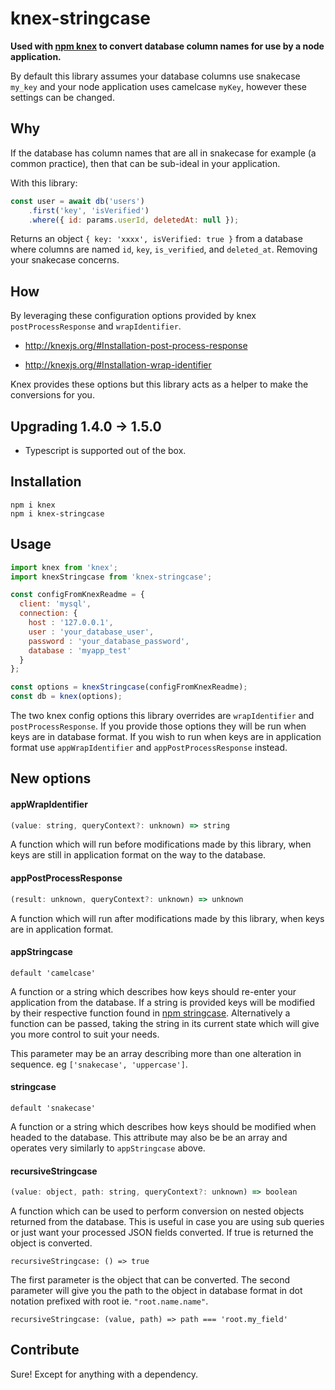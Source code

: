 # knex-stringcase

**Used with [npm knex](https://www.npmjs.com/package/knex) to convert database column names for use by a node application.**

By default this library assumes your database columns use snakecase `my_key` and your node application uses camelcase `myKey`, however these settings can be changed.

## Why

If the database has column names that are all in snakecase for example (a common practice), then that can be sub-ideal in your application.

With this library:

```javascript
const user = await db('users')
    .first('key', 'isVerified')
    .where({ id: params.userId, deletedAt: null });
```

Returns an object `{ key: 'xxxx', isVerified: true }` from a database where columns are named `id`, `key`, `is_verified`, and `deleted_at`. Removing your snakecase concerns.

## How

By leveraging these configuration options provided by knex `postProcessResponse` and `wrapIdentifier`.

* http://knexjs.org/#Installation-post-process-response

* http://knexjs.org/#Installation-wrap-identifier

Knex provides these options but this library acts as a helper to make the conversions for you.

## Upgrading 1.4.0 -> 1.5.0

* Typescript is supported out of the box.

## Installation

```
npm i knex
npm i knex-stringcase
```

## Usage

```javascript
import knex from 'knex';
import knexStringcase from 'knex-stringcase';

const configFromKnexReadme = {
  client: 'mysql',
  connection: {
    host : '127.0.0.1',
    user : 'your_database_user',
    password : 'your_database_password',
    database : 'myapp_test'
  }
};

const options = knexStringcase(configFromKnexReadme);
const db = knex(options);
```

The two knex config options this library overrides are `wrapIdentifier` and `postProcessResponse`. If you provide those options they will be run when keys are in database format. If you wish to run when keys are in application format use `appWrapIdentifier` and `appPostProcessResponse` instead.

## New options

#### appWrapIdentifier

```javascript
(value: string, queryContext?: unknown) => string
```

A function which will run before modifications made by this library, when keys are still in application format on the way to the database.

#### appPostProcessResponse

```javascript
(result: unknown, queryContext?: unknown) => unknown
```

A function which will run after modifications made by this library, when keys are in application format.

#### appStringcase

```
default 'camelcase'
```

A function or a string which describes how keys should re-enter your application from the database. If a string is provided keys will be modified by their respective function found in [npm stringcase](https://www.npmjs.com/package/stringcase). Alternatively a function can be passed, taking the string in its current state which will give you more control to suit your needs.

This parameter may be an array describing more than one alteration in sequence. eg `['snakecase', 'uppercase']`.

#### stringcase

```
default 'snakecase'
```

A function or a string which describes how keys should be modified when headed to the database. This attribute may also be be an array and operates very similarly to `appStringcase` above.

#### recursiveStringcase

```javascript
(value: object, path: string, queryContext?: unknown) => boolean
```

A function which can be used to perform conversion on nested objects returned from the database. This is useful in case you are using sub queries or just want your processed JSON fields converted. If true is returned the object is converted.

`recursiveStringcase: () => true`

The first parameter is the object that can be converted. The second parameter will give you the path to the object in database format in dot notation prefixed with root ie. `"root.name.name"`.

`recursiveStringcase: (value, path) => path === 'root.my_field'`

## Contribute

Sure! Except for anything with a dependency.
